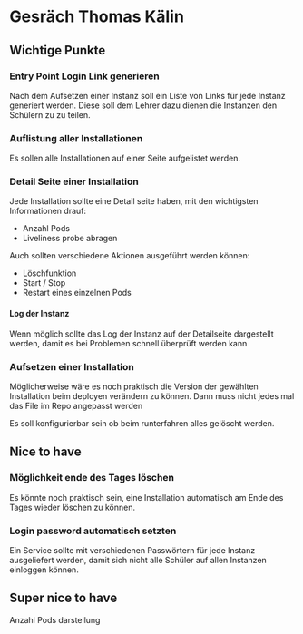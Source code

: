 # Gesräch Thomas Kälin

## Wichtige Punkte

### Entry Point Login Link generieren

Nach dem Aufsetzen einer Instanz soll ein Liste von Links für jede Instanz generiert werden.
Diese soll dem Lehrer dazu dienen die Instanzen den Schülern zu zu teilen.

### Auflistung aller Installationen

Es sollen alle Installationen auf einer Seite aufgelistet werden.

### Detail Seite einer Installation

Jede Installation sollte eine Detail seite haben, mit den wichtigsten Informationen drauf:

* Anzahl Pods
* Liveliness probe abragen

Auch sollten verschiedene Aktionen ausgeführt werden können:

* Löschfunktion
* Start / Stop
* Restart eines einzelnen Pods

#### Log der Instanz

Wenn möglich sollte das Log der Instanz auf der Detailseite dargestellt werden, damit es bei Problemen schnell überprüft werden kann

### Aufsetzen einer Installation

Möglicherweise wäre es noch praktisch die Version der gewählten Installation beim deployen verändern zu können. Dann muss nicht jedes mal das File im Repo angepasst werden

Es soll konfigurierbar sein ob beim runterfahren alles gelöscht werden.

## Nice to have

### Möglichkeit ende des Tages löschen

Es könnte noch praktisch sein, eine Installation automatisch am Ende des Tages wieder löschen zu können.

### Login password automatisch setzten

Ein Service sollte mit verschiedenen Passwörtern für jede Instanz ausgeliefert werden, damit sich nicht alle Schüler auf allen Instanzen einloggen können.

## Super nice to have

Anzahl Pods darstellung
